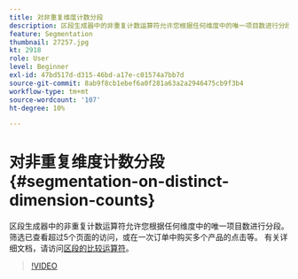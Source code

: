 ```yaml
---
title: 对非重复维度计数分段
description: 区段生成器中的非重复计数运算符允许您根据任何维度中的唯一项目数进行分段。 筛选已查看超过5个页面的访问，或在一次订单中购买多个产品的点击等。
feature: Segmentation
thumbnail: 27257.jpg
kt: 2918
role: User
level: Beginner
exl-id: 47bd517d-d315-46bd-a17e-c01574a7bb7d
source-git-commit: 8ab9f8cb1ebef6a0f281a63a2a2946475cb9f3b4
workflow-type: tm+mt
source-wordcount: '107'
ht-degree: 10%

---
```


# 对非重复维度计数分段 {#segmentation-on-distinct-dimension-counts}

区段生成器中的非重复计数运算符允许您根据任何维度中的唯一项目数进行分段。 筛选已查看超过5个页面的访问，或在一次订单中购买多个产品的点击等。 有关详细文档，请访问[区段的比较运算符](https://experienceleague.adobe.com/docs/analytics/components/segmentation/segment-reference/seg-operators.html?lang=zh-Hans)。

>[!VIDEO](https://video.tv.adobe.com/v/27257/?quality=12&learn=on)
